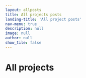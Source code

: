 ```yaml
---
layout: allposts
title: All projects posts
landing-title: 'All project posts'
nav-menu: true
description: null
image: null
author: null
show_tile: false
---
```


<h1>All projects</h1>

